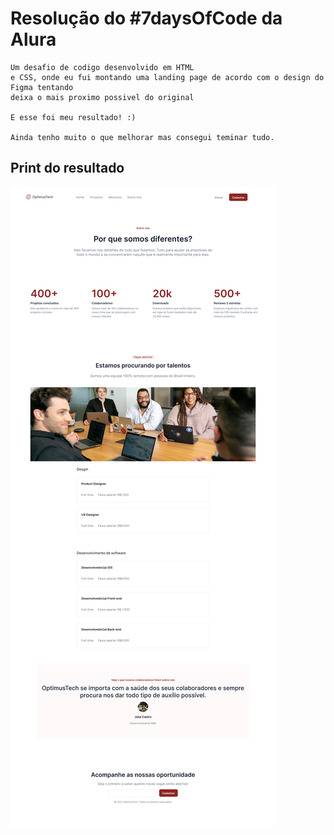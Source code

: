 # Resolução do #7daysOfCode da Alura
    Um desafio de codigo desenvolvido em HTML 
    e CSS, onde eu fui montando uma landing page de acordo com o design do Figma tentando
    deixa o mais proximo possivel do original

    E esse foi meu resultado! :)

    Ainda tenho muito o que melhorar mas consegui teminar tudo.

## Print do resultado

![](./img/Screenshot-final.png)
